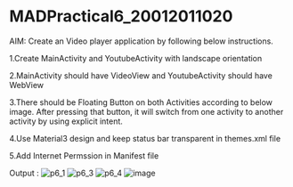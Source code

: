 # MADPractical6_20012011020
AIM: Create an Video player application by following below instructions.

1.Create MainActivity and YoutubeActivity with landscape orientation

2.MainActivity should have VideoView and YoutubeActivity should have WebView

3.There should be Floating Button on both Activities according to below image. After pressing that button, it will switch from one activity to another activity by using explicit intent.

4.Use Material3 design and keep status bar transparent in themes.xml file

5.Add Internet Permssion in Manifest file

Output :
![p6_1](https://user-images.githubusercontent.com/107744227/193048122-15e116f0-1195-4b95-a985-304c365df787.jpg)
![p6_3](https://user-images.githubusercontent.com/107744227/193048153-98cbf7ff-034a-4608-beec-3299a5aee7dd.jpg)
![p6_4](https://user-images.githubusercontent.com/107744227/193048173-69092a1d-7f07-4bbe-b3c6-61867632a4f9.jpg)
![image](https://user-images.githubusercontent.com/107744227/193048277-9217ca13-db72-49c7-b890-965e3538e0e2.png)
